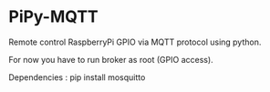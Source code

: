 PiPy-MQTT
=========

Remote control RaspberryPi GPIO via MQTT protocol using python.

For now you have to run broker as root (GPIO access).


Dependencies : pip install mosquitto
